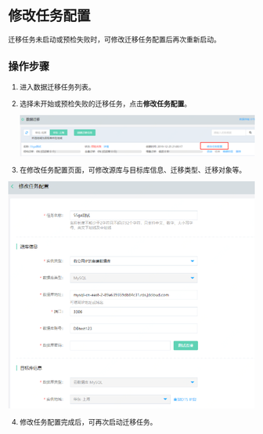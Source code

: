 # 修改任务配置  

迁移任务未启动或预检失败时，可修改迁移任务配置后再次重新启动。  



## 操作步骤

1. 进入数据迁移任务列表。

2. 选择未开始或预检失败的迁移任务，点击**修改任务配置**。

   ![image-20200113180223366](../../../../../image/Data-Transmission-Service/dts-013.png)

3.  在修改任务配置页面，可修改源库与目标库信息、迁移类型、迁移对象等。  

   ![image-20200113180223366](../../../../../image/Data-Transmission-Service/dts-014.png)

4. 修改任务配置完成后，可再次启动迁移任务。  
